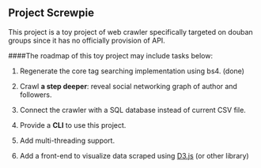 ## Project Screwpie


This project is a toy project of web crawler specifically targeted on douban groups since it has no officially provision of API. 



####The roadmap of this toy project may include tasks below:



1.  Regenerate the core tag searching implementation using bs4. (done)

2.  Crawl **a step deeper**: reveal social networking graph of author and followers.

3.  Connect the crawler with a SQL database instead of current CSV file.

4.  Provide a **CLI** to use this project.

5.  Add multi-threading support.

6.  Add a front-end to visualize data scraped using [D3.js](https://d3js.org) (or other library)



